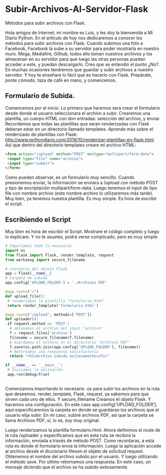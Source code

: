 # Subir-Archivos-Al-Servidor-Flask
Métodos para subir archivos con Flask.

Hola amigos de Internet, mi nombre es Luis, y les doy la bienvenida a Mi Diario Python.
En el articulo de hoy nos dedicaremos a conocer los métodos para subir archivos con Flask.
Cuando subimos una foto a Facebook, Facebook la sube a su servidor para poder mostrarla en nuestro muro. Mega, Mediafire, Github, todos ello toman nuestros archivos y los almacenan en su servidor para que luego las otras personas puedan acceder a este, y puedan descargarlo. Creo que se entendió el punto ¿No?.
En muchas ocasiones tendremos que guardar y subir archivos a nuestro servidor. Y hoy te enseñare lo fácil que es hacerlo con Flask.
Prepárate, ponte cómodo, taza de café en mano, y comencemos.

## Formulario de Subida.
Comencemos por el inicio. Lo primero que haremos sera crear el formulario desde donde el usuario seleccionara el archivo a subir.
Crearemos una plantilla, un cuerpo HTML con don entradas: selección del archivo, y enviar.
Recordemos que todas las plantillas que seran renderizadas con Flask deberan estar en un directorio llamado templates.
Aprende más sobre el renderizado de plantillas con Flask: http://www.pythondiario.com/2018/10/renderizar-plantillas-en-flask.html
Así que dentro del directorio templates creare mi archivo HTML:

```html
<form action="/upload" method="POST" enctype="multipart/form-data">
 <input type="file" name="archivo">
 <input type="submit">
</form>
```

Como pueden observar, es un formulario muy sencillo. Cuando presionemos enviar, la información se enviara a /upload con método POST y tipo de encriptación multipart/form-data. Luego tenemos el input de tipo file con nombre archivo (este nombre archivo lo utilizaremos más tarde).
Muy bien, ya tenemos nuestra plantilla. Es muy simple. Es hora de escribir el script.

## Escribiendo el Script
Muy bien es hora de escribir el Script. Mostrare el código completo y luego lo explicare. Y no te asustes, podrá verse complicado, pero es muy simple:
```python 
# Importamos todo lo necesario
import os
from flask import Flask, render_template, request
from werkzeug import secure_filename

# instancia del objeto Flask
app = Flask(__name__)
# Carpeta de subida
app.config['UPLOAD_FOLDER'] = './Archivos PDF'

@app.route("/")
def upload_file():
 # renderiamos la plantilla "formulario.html"
 return render_template('formulario.html')

@app.route("/upload", methods=['POST'])
def uploader():
 if request.method == 'POST':
  # obtenemos el archivo del input "archivo"
  f = request.files['archivo']
  filename = secure_filename(f.filename)
  # Guardamos el archivo en el directorio "Archivos PDF"
  f.save(os.path.join(app.config['UPLOAD_FOLDER'], filename))
  # Retornamos una respuesta satisfactoria
  return "<h1>Archivo subido exitosamente</h1>"

if __name__ == '__main__':
 # Iniciamos la aplicación
 app.run(debug=True)
 
 ```
 
Comenzamos importando lo necesario. os para subir los archivos en la ruta que deseemos. render_template, Flask, request, ya sabemos para que sirven cada uno de ellos. Y secure_filename
Creamos el objeto Flask. Y hacemos una configuración. En este caso app.config[‘UPLOAD_FOLDER’], aquí especificaremos la carpeta en donde se guardaran los archivos que el usuario elija subir. En mi caso, subiré archivos PDF, así que la carpeta se llama Archivos PDF, sí, lo se, soy muy original.

Luego renderizamos la plantilla formulario.html.
Ahora definimos el route de la ruta /uploader y especificamos que en esta ruta se recibirá la información, enviada a través de método POST. Como recordaras, a esta ruta es donde el formulario envía la información.
Luego la aplicación accede al archivo desde el diccionario filesen el objeto de solicitud request.
Obtenemos el nombre del archivo subido por el usuario. Y luego utilizando el método save.
Por ultimo retornamos una respuesta. En este caso, un mensaje diciendo que el archivo se ha subido exitosamente.
